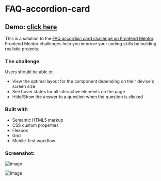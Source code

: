 # FAQ-accordion-card

## Demo: [click here](https://srjuchenko.github.io/FAQ-accordion-card/)

This is a solution to the [FAQ accordion card challenge on Frontend Mentor](https://www.frontendmentor.io/challenges/faq-accordion-card-XlyjD0Oam). Frontend Mentor challenges help you improve your coding skills by building realistic projects. 

### The challenge

Users should be able to:

- View the optimal layout for the component depending on their device's screen size
- See hover states for all interactive elements on the page
- Hide/Show the answer to a question when the question is clicked

### Built with

- Semantic HTML5 markup
- CSS custom properties
- Flexbox
- Grid
- Mobile-first workflow

### Screenshot:
![image](https://user-images.githubusercontent.com/76474133/204141460-5d01a184-2a4a-47f3-a770-be7a2effe8e3.png)

![image](https://user-images.githubusercontent.com/76474133/204141482-5ed06189-6597-4511-a117-d93023e586da.png)
